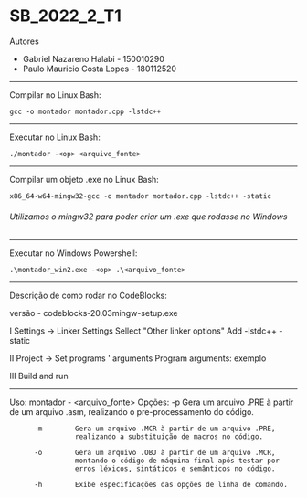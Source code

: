 # SB_2022_2_T1

Autores
- Gabriel Nazareno Halabi     - 150010290 
- Paulo Mauricio Costa Lopes  - 180112520

 ----


Compilar no Linux Bash:

  ```gcc -o montador montador.cpp -lstdc++```
  
  ----

Executar no Linux Bash:

  ```./montador -<op> <arquivo_fonte>```
  
  ----

Compilar um objeto .exe no Linux Bash:

  ```x86_64-w64-mingw32-gcc -o montador montador.cpp -lstdc++ -static```
  
  ###### Utilizamos o mingw32 para poder criar um .exe que rodasse no Windows

----

Executar no Windows Powershell:

  ```.\montador_win2.exe -<op> .\<arquivo_fonte>```
  
  
----

Descrição de como rodar no CodeBlocks:

versão - codeblocks-20.03mingw-setup.exe

I    Settings -> Linker Settings
    Sellect "Other linker options"
    Add -lstdc++ -static

II  Project -> Set programs ' arguments
    Program arguments:
    <op> exemplo

III Build and run

----


Uso:      montador -<op> <arquivo_fonte>
Opções:
          -p        Gera um arquivo .PRE à partir de um arquivo .asm,
                    realizando o pre-processamento do código.
 
          -m        Gera um arquivo .MCR à partir de um arquivo .PRE,
                    realizando a substituição de macros no código.
 
          -o        Gera um arquivo .OBJ à partir de um arquivo .MCR,
                    montando o código de máquina final após testar por
                    erros léxicos, sintáticos e semânticos no código.
 
          -h        Exibe especificações das opções de linha de comando.
          
          

